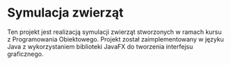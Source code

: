 # Symulacja zwierząt
Ten projekt jest realizacją symulacji zwierząt stworzonych w ramach kursu z Programowania Obiektowego. Projekt został zaimplementowany w języku Java z wykorzystaniem biblioteki JavaFX do tworzenia interfejsu graficznego.
